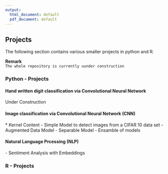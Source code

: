 ```yaml
---
output:
  html_document: default
  pdf_document: default
---
```

<h2>Projects</h2>

The following section contains various smaller projects in python and R.

<b>Remark</b><br>
`The whole repository is currently uunder construction`


<h3>Python - Projects</h3>

<h4>Hand written digit classification via Convolutional Neural Network</h4>  
    Under Construction

<h4>Image classification via Convolutional Neural Network (CNN)</h4>
* Kernel Content
  - Simple Model to detect images from a CIFAR 10 data set
  - Augmented Data Model
  - Separable Model
  - Ensamble of models
  
<h4>Natural Language Prcessing (NLP)</h4>
- Sentiment Analysis with Embeddings

<h3>R - Projects</h3>
